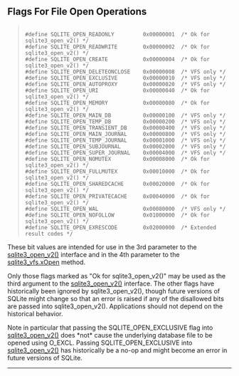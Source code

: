 ## Flags For File Open Operations




> ```
> 
> #define SQLITE_OPEN_READONLY         0x00000001  /* Ok for sqlite3_open_v2() */
> #define SQLITE_OPEN_READWRITE        0x00000002  /* Ok for sqlite3_open_v2() */
> #define SQLITE_OPEN_CREATE           0x00000004  /* Ok for sqlite3_open_v2() */
> #define SQLITE_OPEN_DELETEONCLOSE    0x00000008  /* VFS only */
> #define SQLITE_OPEN_EXCLUSIVE        0x00000010  /* VFS only */
> #define SQLITE_OPEN_AUTOPROXY        0x00000020  /* VFS only */
> #define SQLITE_OPEN_URI              0x00000040  /* Ok for sqlite3_open_v2() */
> #define SQLITE_OPEN_MEMORY           0x00000080  /* Ok for sqlite3_open_v2() */
> #define SQLITE_OPEN_MAIN_DB          0x00000100  /* VFS only */
> #define SQLITE_OPEN_TEMP_DB          0x00000200  /* VFS only */
> #define SQLITE_OPEN_TRANSIENT_DB     0x00000400  /* VFS only */
> #define SQLITE_OPEN_MAIN_JOURNAL     0x00000800  /* VFS only */
> #define SQLITE_OPEN_TEMP_JOURNAL     0x00001000  /* VFS only */
> #define SQLITE_OPEN_SUBJOURNAL       0x00002000  /* VFS only */
> #define SQLITE_OPEN_SUPER_JOURNAL    0x00004000  /* VFS only */
> #define SQLITE_OPEN_NOMUTEX          0x00008000  /* Ok for sqlite3_open_v2() */
> #define SQLITE_OPEN_FULLMUTEX        0x00010000  /* Ok for sqlite3_open_v2() */
> #define SQLITE_OPEN_SHAREDCACHE      0x00020000  /* Ok for sqlite3_open_v2() */
> #define SQLITE_OPEN_PRIVATECACHE     0x00040000  /* Ok for sqlite3_open_v2() */
> #define SQLITE_OPEN_WAL              0x00080000  /* VFS only */
> #define SQLITE_OPEN_NOFOLLOW         0x01000000  /* Ok for sqlite3_open_v2() */
> #define SQLITE_OPEN_EXRESCODE        0x02000000  /* Extended result codes */
> 
> ```



These bit values are intended for use in the
3rd parameter to the [sqlite3\_open\_v2()](#sqlite3_open) interface and
in the 4th parameter to the [sqlite3\_vfs.xOpen](#sqlite3vfsxopen) method.


Only those flags marked as "Ok for sqlite3\_open\_v2()" may be
used as the third argument to the [sqlite3\_open\_v2()](#sqlite3_open) interface.
The other flags have historically been ignored by sqlite3\_open\_v2(),
though future versions of SQLite might change so that an error is
raised if any of the disallowed bits are passed into sqlite3\_open\_v2().
Applications should not depend on the historical behavior.


Note in particular that passing the SQLITE\_OPEN\_EXCLUSIVE flag into
[sqlite3\_open\_v2()](#sqlite3_open) does \*not\* cause the underlying database file
to be opened using O\_EXCL. Passing SQLITE\_OPEN\_EXCLUSIVE into
[sqlite3\_open\_v2()](#sqlite3_open) has historically be a no\-op and might become an
error in future versions of SQLite.




---


